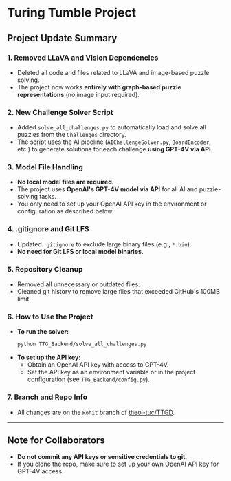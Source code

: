 # Turing Tumble Project

##  Project Update Summary

### 1. Removed LLaVA and Vision Dependencies
- Deleted all code and files related to LLaVA and image-based puzzle solving.
- The project now works **entirely with graph-based puzzle representations** (no image input required).

### 2. New Challenge Solver Script
- Added `solve_all_challenges.py` to automatically load and solve all puzzles from the `Challenges` directory.
- The script uses the AI pipeline (`AIChallengeSolver.py`, `BoardEncoder`, etc.) to generate solutions for each challenge **using GPT-4V via API**.

### 3. Model File Handling
- **No local model files are required.**
- The project uses **OpenAI's GPT-4V model via API** for all AI and puzzle-solving tasks.
- You only need to set up your OpenAI API key in the environment or configuration as described below.

### 4. .gitignore and Git LFS
- Updated `.gitignore` to exclude large binary files (e.g., `*.bin`).
- **No need for Git LFS or local model binaries.**

### 5. Repository Cleanup
- Removed all unnecessary or outdated files.
- Cleaned git history to remove large files that exceeded GitHub's 100MB limit.

### 6. How to Use the Project
- **To run the solver:**  
  ```sh
  python TTG_Backend/solve_all_challenges.py
  ```
- **To set up the API key:**  
  - Obtain an OpenAI API key with access to GPT-4V.
  - Set the API key as an environment variable or in the project configuration (see `TTG_Backend/config.py`).

### 7. Branch and Repo Info
- All changes are on the `Rohit` branch of [theol-tuc/TTGD](https://github.com/theol-tuc/TTGD/tree/Rohit).

---

## Note for Collaborators
- **Do not commit any API keys or sensitive credentials to git.**
- If you clone the repo, make sure to set up your own OpenAI API key for GPT-4V access.
